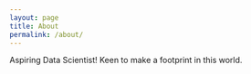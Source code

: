 ```yaml
---
layout: page
title: About
permalink: /about/
---
```


Aspiring Data Scientist! Keen to make a footprint in this world.
